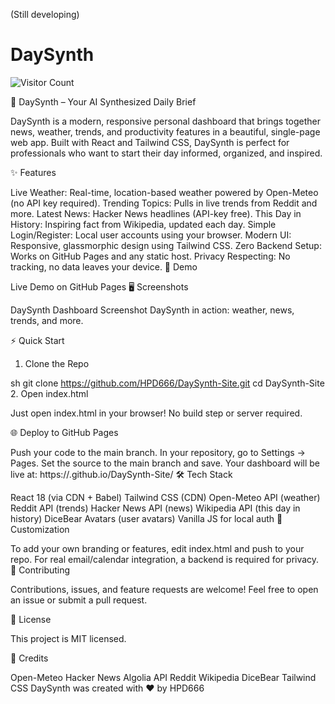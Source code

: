 (Still developing)
<h1>DaySynth</h1>

![Visitor Count](https://visitor-badge.laobi.icu/badge?page_id=HPD666.DaySynth-Site)

🎹 DaySynth – Your AI Synthesized Daily Brief

DaySynth is a modern, responsive personal dashboard that brings together news, weather, trends, and productivity features in a beautiful, single-page web app. Built with React and Tailwind CSS, DaySynth is perfect for professionals who want to start their day informed, organized, and inspired.

✨ Features

Live Weather: Real-time, location-based weather powered by Open-Meteo (no API key required).
Trending Topics: Pulls in live trends from Reddit and more.
Latest News: Hacker News headlines (API-key free).
This Day in History: Inspiring fact from Wikipedia, updated each day.
Simple Login/Register: Local user accounts using your browser.
Modern UI: Responsive, glassmorphic design using Tailwind CSS.
Zero Backend Setup: Works on GitHub Pages and any static host.
Privacy Respecting: No tracking, no data leaves your device.
🚀 Demo

Live Demo on GitHub Pages
🖥️ Screenshots

DaySynth Dashboard Screenshot
DaySynth in action: weather, news, trends, and more.

⚡️ Quick Start

1. Clone the Repo

sh
git clone https://github.com/HPD666/DaySynth-Site.git
cd DaySynth-Site
2. Open index.html

Just open index.html in your browser!
No build step or server required.

🌐 Deploy to GitHub Pages

Push your code to the main branch.
In your repository, go to Settings → Pages.
Set the source to the main branch and save.
Your dashboard will be live at:
https://<your-username>.github.io/DaySynth-Site/
🛠️ Tech Stack

React 18 (via CDN + Babel)
Tailwind CSS (CDN)
Open-Meteo API (weather)
Reddit API (trends)
Hacker News API (news)
Wikipedia API (this day in history)
DiceBear Avatars (user avatars)
Vanilla JS for local auth
📝 Customization

To add your own branding or features, edit index.html and push to your repo.
For real email/calendar integration, a backend is required for privacy.
🤝 Contributing

Contributions, issues, and feature requests are welcome!
Feel free to open an issue or submit a pull request.

📄 License

This project is MIT licensed.

🙏 Credits

Open-Meteo
Hacker News Algolia API
Reddit
Wikipedia
DiceBear
Tailwind CSS
DaySynth was created with ❤️ by HPD666
